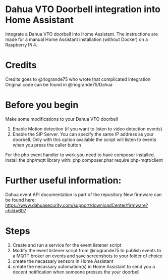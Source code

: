 # Dahua VTO Doorbell integration into Home Assistant
Integrate a Dahua VTO doorbell into Home Assistant. The instructions are made for a manual Home Assistant installation (without Docker) on a Raspberry Pi 4. 
# Credits
Credits goes to @riogrande75 who wrote that complicated integration Original code can be found in @riogrande75/Dahua
# Before you begin
Make some modifications to your Dahua VTO doorbell
1. Enable Motion detection (if you want to listen to video detection events)
2. Enable the SIP Server. You can specify the same IP address as your doorbell. Only with this option available the script will listen to events when you press the caller button

For the php event handler to work you need to have composer installed. Install the php/mqtt library with:
php composer.phar require php-mqtt/client
# Further useful information:
Dahua event API documentation is part of the repository
New firmware can be found here: https://www.dahuasecurity.com/support/downloadCenter/firmware?child=607

# Steps
1. Create and run a service for the event listener script
2. Modify the event listener script from @riogrande75 to publish events to a MQTT broker on events and save screenshots to your folder of choice
3. create the necassary sensors in Home Assistant
4. create the necassary automation(s) in Home Assistant to send you a decent notification when someone presses the your doorbell
